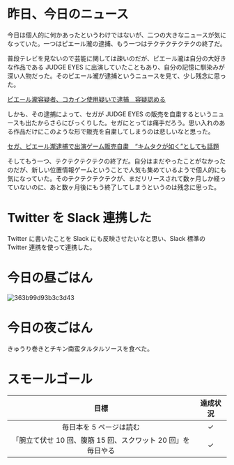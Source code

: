 # 昨日、今日のニュース
今日は個人的に何かあったというわけではないが、二つの大きなニュースが気になっていた。一つはピエール瀧の逮捕、もう一つはテクテクテクテクの終了だ。

普段テレビを見ないので芸能に関しては疎いのだが、ピエール瀧は自分の大好きな作品である JUDGE EYES に出演していたこともあり、自分の記憶に馴染みが深い人物だった。そのピエール瀧が逮捕というニュースを見て、少し残念に思った。

[ピエール瀧容疑者、コカイン使用疑いで逮捕　容疑認める](https://mainichi.jp/articles/20190313/k00/00m/040/003000c)

しかも、その逮捕によって、セガが JUDGE EYES の販売を自粛するというニュースも出たからさらにびっくりした。セガにとっては痛手だろう。思い入れのある作品だけにこのような形で販売を自粛してしまうのは悲しいなと思った。

[セガ、ピエール瀧逮捕で出演ゲーム販売自粛　“キムタクが如く”としても話題](https://headlines.yahoo.co.jp/article?a=20190313-00010001-kaiyou-ent)

そしてもう一つ、テクテクテクテクの終了だ。自分はまだやったことがなかったのだが、新しい位置情報ゲームということで人気も集めているようで個人的にも気になっていた。そのテクテクテクテクが、まだリリースされて数ヶ月しか経っていないのに、あと数ヶ月後にもう終了してしまうというのは残念に思った。

# Twitter を Slack 連携した
Twitter に書いたことを Slack にも反映させたいなと思い、Slack 標準の Twitter 連携を使って連携した。

# 今日の昼ごはん
![363b99d93b3c3d43](/images/2019/03/363b99d93b3c3d43.jpg)

# 今日の夜ごはん
きゅうり巻きとチキン南蛮タルタルソースを食べた。

# スモールゴール
| 目標 | 達成状況 |
|:---:|:---:|
| 毎日本を 5 ページは読む | ✓ |
| 「腕立て伏せ 10 回、腹筋 15 回、スクワット 20 回」を毎日やる | ✓ |
